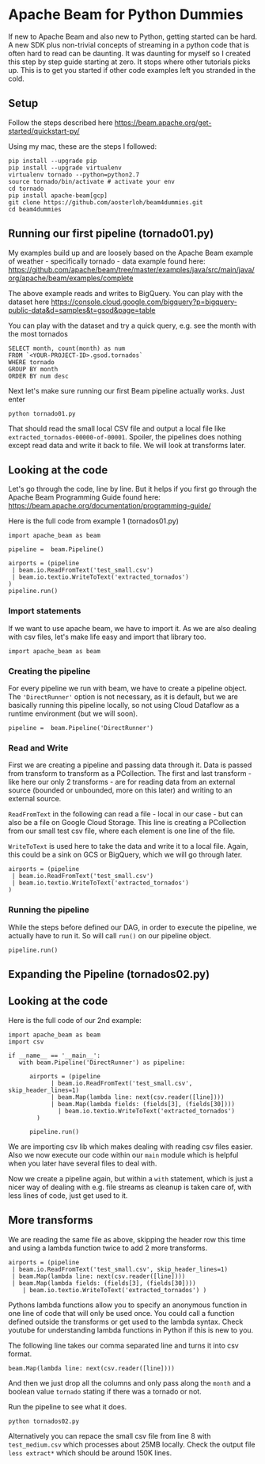 # Apache Beam for Python Dummies 
If new to Apache Beam and also new to Python, getting started can be hard. A new SDK plus non-trivial concepts of streaming in a python code that is often hard to read can be daunting. It was daunting for myself so I created this step by step guide starting at zero. It stops where other tutorials picks up. This is to get you started if other code examples left you stranded in the cold. 
## Setup
Follow the steps described here
https://beam.apache.org/get-started/quickstart-py/

Using my mac, these are the steps I followed:

```
pip install --upgrade pip
pip install --upgrade virtualenv
virtualenv tornado --python=python2.7
source tornado/bin/activate # activate your env
cd tornado
pip install apache-beam[gcp]
git clone https://github.com/aosterloh/beam4dummies.git
cd beam4dummies
```


## Running our first pipeline (tornado01.py)
My examples build up and are loosely based on the Apache Beam example of weather - specifically tornado - data example found here:
https://github.com/apache/beam/tree/master/examples/java/src/main/java/org/apache/beam/examples/complete

The above example reads and writes to BigQuery. You can play with the dataset here
https://console.cloud.google.com/bigquery?p=bigquery-public-data&d=samples&t=gsod&page=table

You can play with the dataset and try a quick query, e.g. see the month with the most tornados

```
SELECT month, count(month) as num  
FROM `<YOUR-PROJECT-ID>.gsod.tornados` 
WHERE tornado
GROUP BY month
ORDER BY num desc
```
Next let's make sure running our first Beam pipeline actually works. Just enter 
```
python tornado01.py
```
That should read the small local CSV file and output a local file like `extracted_tornados-00000-of-00001`. Spoiler, the pipelines does nothing except read data and write it back to file. We will look at transforms later. 

## Looking at the code
Let's go through the code, line by line. But it helps if you first go through the Apache Beam Programming Guide found here:
https://beam.apache.org/documentation/programming-guide/

Here is the full code from example 1 (tornados01.py)
```
import apache_beam as beam

pipeline =  beam.Pipeline()

airports = (pipeline
 | beam.io.ReadFromText('test_small.csv')
 | beam.io.textio.WriteToText('extracted_tornados')   
)
pipeline.run()
```


### Import statements
If we want to use apache beam, we have to import it. As we are also dealing with csv files, let's make life easy and import that library too. 
```
import apache_beam as beam
```

### Creating the pipeline 
For every pipeline we run with beam, we have to create a pipeline object. The `'DirectRunner'` option is not necessary, as it is default, but we are basically running this pipeline locally, so not using Cloud Dataflow as a runtime environment (but we will soon). 

```
pipeline =  beam.Pipeline('DirectRunner')
```

### Read and Write
First we are creating a pipeline and passing data through it. Data is passed from transform to transform as a PCollection. The first and last transform - like here our only 2 transforms - are for reading data from an external source (bounded or unbounded, more on this later) and writing to an external source. 

`ReadFromText` in the following can read a file - local in our case - but can also be a file on Google Cloud Storage. 
This line is creating a PCollection from our small test csv file, where each element is one line of the file. 

`WriteToText` is used here to take the data and write it to a local file. Again, this could be a sink on GCS or BigQuery, which we will go through later. 

```
airports = (pipeline
 | beam.io.ReadFromText('test_small.csv')
 | beam.io.textio.WriteToText('extracted_tornados')   
)
```

### Running the pipeline
While the steps before defined our DAG, in order to execute the pipeline, we actually have to run it. So will call `run()` on our pipeline object. 

```
pipeline.run()
```

## Expanding the Pipeline (tornados02.py)

## Looking at the code 
Here is the full code of our 2nd example: 
```
import apache_beam as beam
import csv

if __name__ == '__main__':
   with beam.Pipeline('DirectRunner') as pipeline:

      airports = (pipeline 
      		| beam.io.ReadFromText('test_small.csv', skip_header_lines=1)
      		| beam.Map(lambda line: next(csv.reader([line])))
      		| beam.Map(lambda fields: (fields[3], (fields[30])))
		      | beam.io.textio.WriteToText('extracted_tornados') 
      	)

      pipeline.run()
```
We are importing csv lib which makes dealing with reading csv files easier. Also we now execute our code within our `main` module which is helpful when you later have several files to deal with. 

Now we create a pipeline again, but within a `with` statement, which is just a nicer way of dealing with e.g. file streams as cleanup is taken care of, with less lines of code, just get used to it. 

## More transforms
We are reading the same file as above, skipping the header row this time and using a lambda function twice to add 2 more transforms. 

```
airports = (pipeline 
 | beam.io.ReadFromText('test_small.csv', skip_header_lines=1)
 | beam.Map(lambda line: next(csv.reader([line])))
 | beam.Map(lambda fields: (fields[3], (fields[30])))
	| beam.io.textio.WriteToText('extracted_tornados') )
 ```
Pythons lambda functions allow you to specify an anonymous function in one line of code that will only be used once. You could call a function defined outside the transforms or get used to the lambda syntax. Check youtube for understanding lambda functions in Python if this is new to you. 

The following line takes our comma separated line and turns it into csv format. 
```
beam.Map(lambda line: next(csv.reader([line])))
```
And then we just drop all the columns and only pass along the `month` and a boolean value `tornado` stating if there was a tornado or not. 

Run the pipeline to see what it does. 
```
python tornados02.py
```

Alternatively you can repace the small csv file from line 8 with `test_medium.csv` which processes about 25MB locally. Check the output file `less extract*` which should be around 150K lines. 
